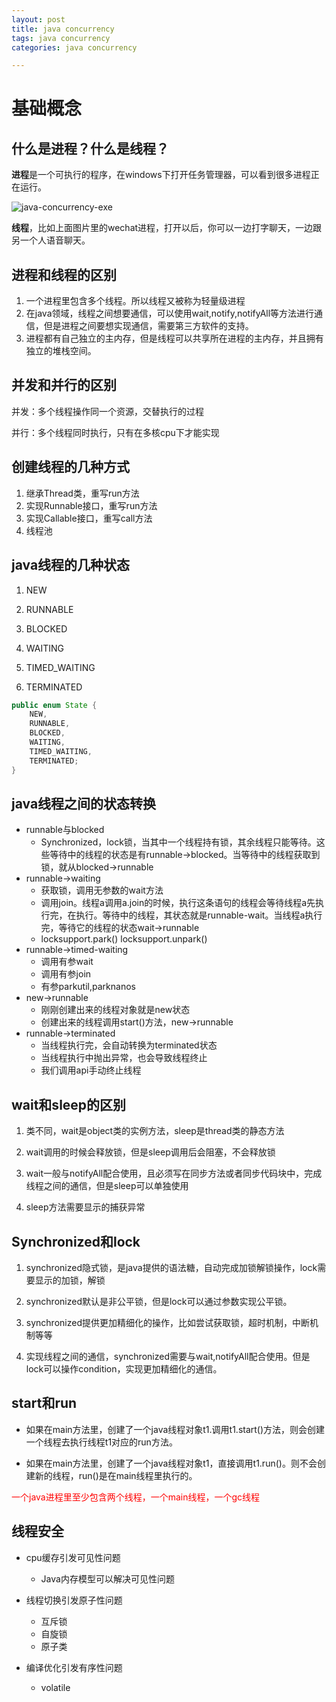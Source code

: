 ```yaml
---
layout: post
title: java concurrency
tags: java concurrency
categories: java concurrency

---
```


# 基础概念

## 什么是进程？什么是线程？

**进程**是一个可执行的程序，在windows下打开任务管理器，可以看到很多进程正在运行。

![java-concurrency-exe](..\static\img\java-concurrency-exe.png)



**线程**，比如上面图片里的wechat进程，打开以后，你可以一边打字聊天，一边跟另一个人语音聊天。

## 进程和线程的区别

1. 一个进程里包含多个线程。所以线程又被称为轻量级进程
2. 在java领域，线程之间想要通信，可以使用wait,notify,notifyAll等方法进行通信，但是进程之间要想实现通信，需要第三方软件的支持。
3. 进程都有自己独立的主内存，但是线程可以共享所在进程的主内存，并且拥有独立的堆栈空间。

## 并发和并行的区别

并发：多个线程操作同一个资源，交替执行的过程

并行：多个线程同时执行，只有在多核cpu下才能实现

## 创建线程的几种方式

1. 继承Thread类，重写run方法
2. 实现Runnable接口，重写run方法
3. 实现Callable接口，重写call方法
4. 线程池

## java线程的几种状态

1. NEW

2. RUNNABLE
3. BLOCKED
4. WAITING
5. TIMED_WAITING
6. TERMINATED

```java
public enum State {
    NEW,
    RUNNABLE,
    BLOCKED,
    WAITING,
    TIMED_WAITING,
    TERMINATED;
}
```

## java线程之间的状态转换

* runnable与blocked
  * Synchronized，lock锁，当其中一个线程持有锁，其余线程只能等待。这些等待中的线程的状态是有runnable->blocked。当等待中的线程获取到锁，就从blocked->runnable
* runnable->waiting
  * 获取锁，调用无参数的wait方法
  * 调用join。线程a调用a.join的时候，执行这条语句的线程会等待线程a先执行完，在执行。等待中的线程，其状态就是runnable-wait。当线程a执行完，等待它的线程的状态wait->runnable
  * locksupport.park() locksupport.unpark()
* runnable->timed-waiting
  * 调用有参wait
  * 调用有参join
  * 有参parkutil,parknanos
* new->runnable
  * 刚刚创建出来的线程对象就是new状态
  * 创建出来的线程调用start()方法，new->runnable
* runnable->terminated
  * 当线程执行完，会自动转换为terminated状态
  * 当线程执行中抛出异常，也会导致线程终止
  * 我们调用api手动终止线程

## wait和sleep的区别

1. 类不同，wait是object类的实例方法，sleep是thread类的静态方法

2. wait调用的时候会释放锁，但是sleep调用后会阻塞，不会释放锁

3. wait一般与notifyAll配合使用，且必须写在同步方法或者同步代码块中，完成线程之间的通信，但是sleep可以单独使用

4. sleep方法需要显示的捕获异常

## Synchronized和lock

1. synchronized隐式锁，是java提供的语法糖，自动完成加锁解锁操作，lock需要显示的加锁，解锁

2. synchronized默认是非公平锁，但是lock可以通过参数实现公平锁。

3. synchronized提供更加精细化的操作，比如尝试获取锁，超时机制，中断机制等等

4. 实现线程之间的通信，synchronized需要与wait,notifyAll配合使用。但是lock可以操作condition，实现更加精细化的通信。

## start和run

* 如果在main方法里，创建了一个java线程对象t1.调用t1.start()方法，则会创建一个线程去执行线程t1对应的run方法。

* 如果在main方法里，创建了一个java线程对象t1，直接调用t1.run()。则不会创建新的线程，run()是在main线程里执行的。

<font style='color:red '>一个java进程里至少包含两个线程，一个main线程，一个gc线程</font>

## 线程安全

* cpu缓存引发可见性问题
  * Java内存模型可以解决可见性问题

* 线程切换引发原子性问题
  * 互斥锁
  * 自旋锁
  * 原子类

* 编译优化引发有序性问题
  * volatile

